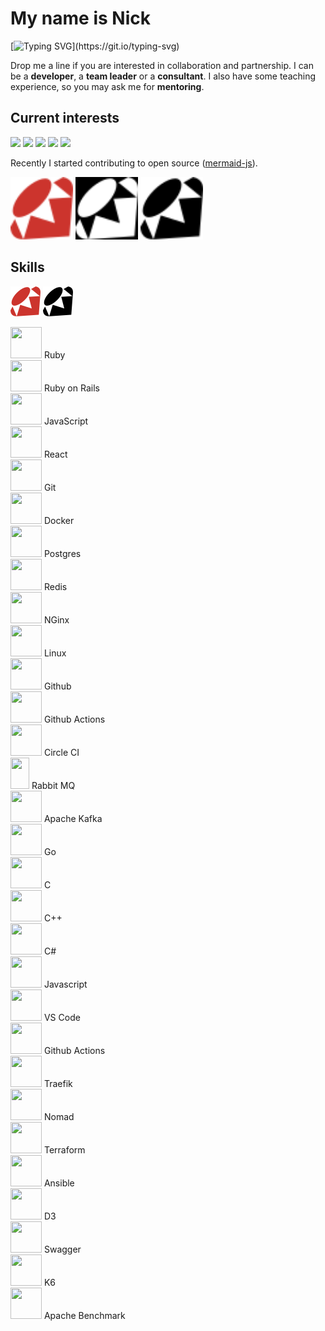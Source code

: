 <div align="left">

# My name is Nick

<!-- [![](https://visitcount.itsvg.in/api?id=nirname&label=Profile%20Views&color=0&icon=5&pretty=true)](https://visitcount.itsvg.in) -->

[![Typing SVG](https://readme-typing-svg.demolab.com?font=Fira+Code&size=18&duration=2000&pause=125&color=249bb3&multiline=true&width=500&height=75&lines=Hello!+Nice+to+meet+you.;I+have+been+programming+for+quite+a+time.;Feel+free+to+contact+me.)](https://git.io/typing-svg)

Drop me a line if you are interested in collaboration and partnership.
I can be a **developer**, a **team leader** or a **consultant**.
I also have some teaching experience, so you may ask me for **mentoring**.

## Current interests

<img src="https://img.shields.io/badge/Parsers_and_compilers-003049?style=flat-square" height=24 />
<img src="https://img.shields.io/badge/Infrastructure-8300c4?style=flat-square" height=24 />
<img src="https://img.shields.io/badge/Websites-fcbf49?style=flat-square" height=24 />
<img src="https://img.shields.io/badge/Data_visuzlization-1cb08f?style=flat-square" height=24 />
<img src="https://img.shields.io/badge/Computer_graphics-d62828?style=flat-square" height=24 />

Recently I started contributing to open source ([mermaid-js](https://github.com/mermaid-js/mermaid)).

<img src="./ruby-color.svg#gh-dark-mode-only" width="100" height="100"/>
<img src="./ruby.svg#gh-dark-mode-only" width="100" height="100" style="filter: invert(1);"/>
<img src="./ruby.svg#gh-light-mode-only" width="100" height="100"/>

## Skills

![Ruby](./ruby-color.svg#gh-dark-mode-only)
![Ruby](./ruby.svg#gh-light-mode-only)

<img src="https://simpleicons.org/icons/ruby.svg"             style="width: 50px; height: 50px;"/> Ruby             
<img src="https://simpleicons.org/icons/rubyonrails.svg"      style="width: 50px; height: 50px;"/> Ruby on Rails    
<img src="https://simpleicons.org/icons/javascript.svg"       style="width: 50px; height: 50px;"/> JavaScript       
<img src="https://simpleicons.org/icons/react.svg"            style="width: 50px; height: 50px;"/> React            
<img src="https://simpleicons.org/icons/git.svg"              style="width: 50px; height: 50px;"/> Git              
<img src="https://simpleicons.org/icons/docker.svg"           style="width: 50px; height: 50px;"/> Docker           
<img src="https://simpleicons.org/icons/postgresql.svg"       style="width: 50px; height: 50px;"/> Postgres         
<img src="https://simpleicons.org/icons/redis.svg"            style="width: 50px; height: 50px;"/> Redis            
<img src="https://simpleicons.org/icons/nginx.svg"            style="width: 50px; height: 50px;"/> NGinx            
<img src="https://simpleicons.org/icons/linux.svg"            style="width: 50px; height: 50px;"/> Linux            
<img src="https://simpleicons.org/icons/github.svg"           style="width: 50px; height: 50px;"/> Github           
<img src="https://simpleicons.org/icons/githubactions.svg"    style="width: 50px; height: 50px;"/> Github Actions   
<img src="https://simpleicons.org/icons/circleci.svg"         style="width: 50px; height: 50px;"/> Circle CI        
<img src="https://simpleicons.org/icons/rabbitmq.svg"         style="width: 30px; height: 50px;"/> Rabbit MQ        
<img src="https://simpleicons.org/icons/apachekafka.svg"      style="width: 50px; height: 50px;"/> Apache Kafka     
<img src="https://simpleicons.org/icons/go.svg"               style="width: 50px; height: 50px;"/> Go               
<img src="https://simpleicons.org/icons/c.svg"                style="width: 50px; height: 50px;"/> C                
<img src="https://simpleicons.org/icons/cplusplus.svg"        style="width: 50px; height: 50px;"/> C++              
<img src="https://simpleicons.org/icons/csharp.svg"           style="width: 50px; height: 50px;"/> C#               
<img src="https://simpleicons.org/icons/javascript.svg"       style="width: 50px; height: 50px;"/> Javascript       
<img src="https://simpleicons.org/icons/visualstudiocode.svg" style="width: 50px; height: 50px;"/> VS Code          
<img src="https://simpleicons.org/icons/githubactions.svg"    style="width: 50px; height: 50px;"/> Github Actions   
<img src="https://simpleicons.org/icons/traefikproxy.svg"     style="width: 50px; height: 50px;"/> Traefik          
<img src="https://simpleicons.org/icons/nomad.svg"            style="width: 50px; height: 50px;"/> Nomad            
<img src="https://simpleicons.org/icons/terraform.svg"        style="width: 50px; height: 50px;"/> Terraform        
<img src="https://simpleicons.org/icons/ansible.svg"          style="width: 50px; height: 50px;"/> Ansible          
<img src="https://simpleicons.org/icons/d3dotjs.svg"          style="width: 50px; height: 50px;"/> D3               
<img src="https://simpleicons.org/icons/swagger.svg"          style="width: 50px; height: 50px;"/> Swagger          
<img src="https://simpleicons.org/icons/k6.svg"               style="width: 50px; height: 50px;"/> K6               
<img src="https://simpleicons.org/icons/apache.svg"           style="width: 50px; height: 50px;"/> Apache Benchmark 

</div>